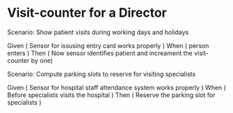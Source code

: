 # Visit-counter for a Director

Scenario: Show patient visits during working days and holidays

  Given ( Sensor for issusing entry card works properly )
  When  ( person enters )
  Then  ( Now sensor identifies patient and increament the visit-counter by one)

Scenario: Compute parking slots to reserve for visiting specialists

  Given  ( Sensor for hospital staff attendance system works properly )
  When   ( Before specialists visits the hospital )
  Then   ( Reserve the parking slot for specialists )
